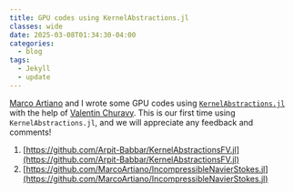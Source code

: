 ```yaml
---
title: GPU codes using KernelAbstractions.jl
classes: wide
date: 2025-03-08T01:34:30-04:00
categories:
  - blog
tags:
  - Jekyll
  - update
---
```


[Marco Artiano](https://scholar.google.com/citations?user=cwIfgkIAAAAJ&hl=en) and I wrote some GPU codes using [`KernelAbstractions.jl`](https://github.com/JuliaGPU/KernelAbstractions.jl) with the help of [Valentin Churavy](https://vchuravy.dev). This is our first time using `KernelAbstractions.jl`, and we will appreciate any feedback and comments!
1. [https://github.com/Arpit-Babbar/KernelAbstractionsFV.jl](https://github.com/Arpit-Babbar/KernelAbstractionsFV.jl)
2. [https://github.com/MarcoArtiano/IncompressibleNavierStokes.jl](https://github.com/MarcoArtiano/IncompressibleNavierStokes.jl)